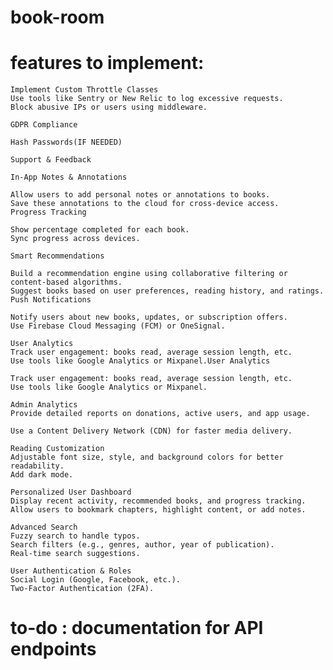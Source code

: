 # book-room

# features to implement:

    Implement Custom Throttle Classes
    Use tools like Sentry or New Relic to log excessive requests.
    Block abusive IPs or users using middleware.

    GDPR Compliance

    Hash Passwords(IF NEEDED)

    Support & Feedback

    In-App Notes & Annotations

    Allow users to add personal notes or annotations to books.
    Save these annotations to the cloud for cross-device access.
    Progress Tracking

    Show percentage completed for each book.
    Sync progress across devices.

    Smart Recommendations

    Build a recommendation engine using collaborative filtering or content-based algorithms.
    Suggest books based on user preferences, reading history, and ratings.
    Push Notifications

    Notify users about new books, updates, or subscription offers.
    Use Firebase Cloud Messaging (FCM) or OneSignal.

    User Analytics
    Track user engagement: books read, average session length, etc.
    Use tools like Google Analytics or Mixpanel.User Analytics

    Track user engagement: books read, average session length, etc.
    Use tools like Google Analytics or Mixpanel.

    Admin Analytics
    Provide detailed reports on donations, active users, and app usage.

    Use a Content Delivery Network (CDN) for faster media delivery.

    Reading Customization
    Adjustable font size, style, and background colors for better readability.
    Add dark mode.

    Personalized User Dashboard
    Display recent activity, recommended books, and progress tracking.
    Allow users to bookmark chapters, highlight content, or add notes.

    Advanced Search
    Fuzzy search to handle typos.
    Search filters (e.g., genres, author, year of publication).
    Real-time search suggestions.

    User Authentication & Roles
    Social Login (Google, Facebook, etc.).
    Two-Factor Authentication (2FA).

# to-do : documentation for API endpoints

